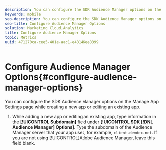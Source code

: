 ```yaml
---
description: You can configure the SDK Audience Manager options on the Manage App Settings page while creating a new app or editing an existing app.
keywords: mobile
seo-description: You can configure the SDK Audience Manager options on the Manage App Settings page while creating a new app or editing an existing app.
seo-title: Configure Audience Manager Options
solution: Marketing Cloud,Analytics
title: Configure Audience Manager Options
topic: Metrics
uuid: 471270ca-cee5-401e-aac1-e48146ee8399
---
```


# Configure Audience Manager Options{#configure-audience-manager-options}

You can configure the SDK Audience Manager options on the Manage App Settings page while creating a new app or editing an existing app.

1. While adding a new app or editing an existing app, type information in the **[!UICONTROL Subdomain]** field under **[!UICONTROL SDK [!DNL Audience Manager] Options]**.
    Type the subdomain of the Audience Manager server that your app uses, for example, `client.demdex.net`. If you are not using [!UICONTROL]Adobe Audience Manager, leave this field blank.